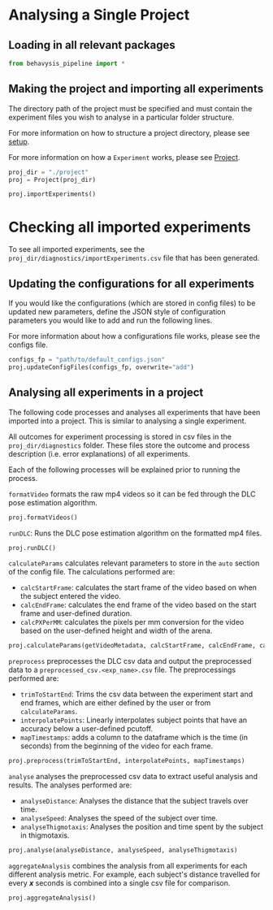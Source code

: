 # Analysing a Single Project

## Loading in all relevant packages

```python
from behavysis_pipeline import *
```

## Making the project and importing all experiments

The directory path of the project must be specified and must contain the experiment files you wish to analyse in a particular folder structure.

For more information on how to structure a project directory, please see [setup](../setup.md).

For more information on how a `Experiment` works, please see [Project](../../reference/project.md).

```python
proj_dir = "./project"
proj = Project(proj_dir)

proj.importExperiments()
```

# Checking all imported experiments

To see all imported experiments, see the `proj_dir/diagnostics/importExperiments.csv` file that has been generated.

## Updating the configurations for all experiments

If you would like the configurations (which are stored in config files) to be updated new parameters, define the JSON style of configuration parameters you would like to add and run the following lines.

For more information about how a configurations file works, please see the configs file.

```python
configs_fp = "path/to/default_configs.json"
proj.updateConfigFiles(configs_fp, overwrite="add")
```

## Analysing all experiments in a project

The following code processes and analyses all experiments that have been imported into a project. This is similar to analysing a single experiment.

All outcomes for experiment processing is stored in csv files in the `proj_dir/diagnostics` folder. These files store the outcome and process description (i.e. error explanations) of all experiments.

Each of the following processes will be explained prior to running the process.

`formatVideo` formats the raw mp4 videos so it can be fed through the DLC pose estimation algorithm.

```python
proj.formatVideos()
```

`runDLC`: Runs the DLC pose estimation algorithm on the formatted mp4 files.

```python
proj.runDLC()
```

`calculateParams` calculates relevant parameters to store in the `auto` section of the config file. The calculations performed are:

- `calcStartFrame`: calculates the start frame of the video based on when the subject entered the video.
- `calcEndFrame`: calculates the end frame of the video based on the start frame and user-defined duration.
- `calcPXPerMM`: calculates the pixels per mm conversion for the video based on the user-defined height and width of the arena.

```python
proj.calculateParams(getVideoMetadata, calcStartFrame, calcEndFrame, calcPXPerMM)
```

`preprocess` preprocesses the DLC csv data and output the preprocessed data to a `preprocessed_csv.<exp_name>.csv` file. The preprocessings performed are:

- `trimToStartEnd`: Trims the csv data between the experiment start and end frames, which are either defined by the user or from `calculateParams`.
- `interpolatePoints`: Linearly interpolates subject points that have an accuracy below a user-defined pcutoff.
- `mapTimestamps`: adds a column to the dataframe which is the time (in seconds) from the beginning of the video for each frame.

```python
proj.preprocess(trimToStartEnd, interpolatePoints, mapTimestamps)
```

`analyse` analyses the preprocessed csv data to extract useful analysis and results. The analyses performed are:

- `analyseDistance`: Analyses the distance that the subject travels over time.
- `analyseSpeed`: Analyses the speed of the subject over time.
- `analyseThigmotaxis`: Analyses the position and time spent by the subject in thigmotaxis.

```python
proj.analyse(analyseDistance, analyseSpeed, analyseThigmotaxis)
```

`aggregateAnalysis` combines the analysis from all experiments for each different analysis metric. For example, each subject's distance travelled for every **_x_** seconds is combined into a single csv file for comparison.

```python
proj.aggregateAnalysis()
```
